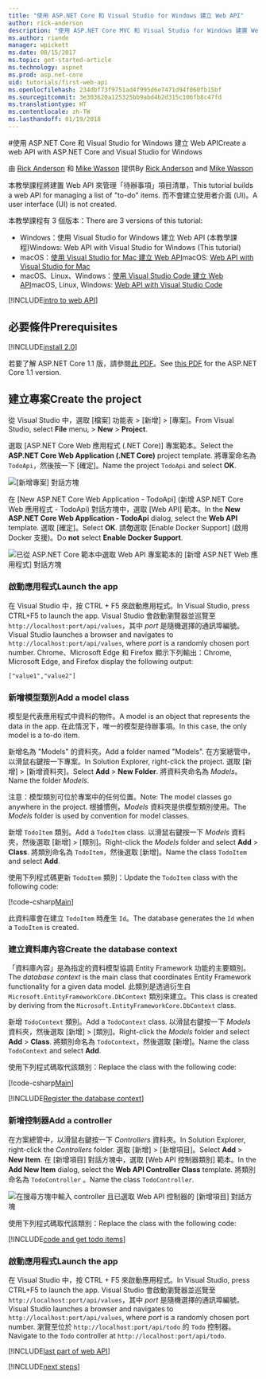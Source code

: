 ```yaml
---
title: "使用 ASP.NET Core 和 Visual Studio for Windows 建立 Web API"
author: rick-anderson
description: "使用 ASP.NET Core MVC 和 Visual Studio for Windows 建置 Web API"
ms.author: riande
manager: wpickett
ms.date: 08/15/2017
ms.topic: get-started-article
ms.technology: aspnet
ms.prod: asp.net-core
uid: tutorials/first-web-api
ms.openlocfilehash: 234dbf73f9751ad4f995d6e7471d94f060fb15bf
ms.sourcegitcommit: 3e303620a125325bb9abd4b2d315c106fb8c47fd
ms.translationtype: HT
ms.contentlocale: zh-TW
ms.lasthandoff: 01/19/2018
---
```

#<a name="create-a-web-api-with-aspnet-core-and-visual-studio-for-windows"></a><span data-ttu-id="0db2f-103">使用 ASP.NET Core 和 Visual Studio for Windows 建立 Web API</span><span class="sxs-lookup"><span data-stu-id="0db2f-103">Create a web API with ASP.NET Core and Visual Studio for Windows</span></span>

<span data-ttu-id="0db2f-104">由 [Rick Anderson](https://twitter.com/RickAndMSFT) 和 [Mike Wasson](https://github.com/mikewasson) 提供</span><span class="sxs-lookup"><span data-stu-id="0db2f-104">By [Rick Anderson](https://twitter.com/RickAndMSFT) and [Mike Wasson](https://github.com/mikewasson)</span></span>

<span data-ttu-id="0db2f-105">本教學課程將建置 Web API 來管理「待辦事項」項目清單，</span><span class="sxs-lookup"><span data-stu-id="0db2f-105">This tutorial builds a web API for managing a list of "to-do" items.</span></span> <span data-ttu-id="0db2f-106">而不會建立使用者介面 (UI)。</span><span class="sxs-lookup"><span data-stu-id="0db2f-106">A user interface (UI) is not created.</span></span>

<span data-ttu-id="0db2f-107">本教學課程有 3 個版本：</span><span class="sxs-lookup"><span data-stu-id="0db2f-107">There are 3 versions of this tutorial:</span></span>

* <span data-ttu-id="0db2f-108">Windows：使用 Visual Studio for Windows 建立 Web API (本教學課程)</span><span class="sxs-lookup"><span data-stu-id="0db2f-108">Windows: Web API with Visual Studio for Windows (This tutorial)</span></span>
* <span data-ttu-id="0db2f-109">macOS：[使用 Visual Studio for Mac 建立 Web API](xref:tutorials/first-web-api-mac)</span><span class="sxs-lookup"><span data-stu-id="0db2f-109">macOS: [Web API with Visual Studio for Mac](xref:tutorials/first-web-api-mac)</span></span>
* <span data-ttu-id="0db2f-110">macOS、Linux、Windows：[使用 Visual Studio Code 建立 Web API](xref:tutorials/web-api-vsc)</span><span class="sxs-lookup"><span data-stu-id="0db2f-110">macOS, Linux, Windows: [Web API with Visual Studio Code](xref:tutorials/web-api-vsc)</span></span>

<!-- WARNING: The code AND images in this doc are used by uid: tutorials/web-api-vsc, tutorials/first-web-api-mac and tutorials/first-web-api. If you change any code/images in this tutorial, update uid: tutorials/web-api-vsc -->

[!INCLUDE[intro to web API](../includes/webApi/intro.md)]

## <a name="prerequisites"></a><span data-ttu-id="0db2f-111">必要條件</span><span class="sxs-lookup"><span data-stu-id="0db2f-111">Prerequisites</span></span>

[!INCLUDE[install 2.0](../includes/install2.0.md)]

<span data-ttu-id="0db2f-112">若要了解 ASP.NET Core 1.1 版，請參閱[此 PDF](https://github.com/aspnet/Docs/blob/master/aspnetcore/tutorials/first-web-api/_static/_webAPI.pdf)。</span><span class="sxs-lookup"><span data-stu-id="0db2f-112">See [this PDF](https://github.com/aspnet/Docs/blob/master/aspnetcore/tutorials/first-web-api/_static/_webAPI.pdf) for the ASP.NET Core 1.1 version.</span></span>

## <a name="create-the-project"></a><span data-ttu-id="0db2f-113">建立專案</span><span class="sxs-lookup"><span data-stu-id="0db2f-113">Create the project</span></span>

<span data-ttu-id="0db2f-114">從 Visual Studio 中，選取 [檔案] 功能表 > [新增] > [專案]。</span><span class="sxs-lookup"><span data-stu-id="0db2f-114">From Visual Studio, select **File** menu, > **New** > **Project**.</span></span>

<span data-ttu-id="0db2f-115">選取 [ASP.NET Core Web 應用程式 (.NET Core)] 專案範本。</span><span class="sxs-lookup"><span data-stu-id="0db2f-115">Select the **ASP.NET Core Web Application (.NET Core)** project template.</span></span> <span data-ttu-id="0db2f-116">將專案命名為 `TodoApi`，然後按一下 [確定]。</span><span class="sxs-lookup"><span data-stu-id="0db2f-116">Name the project `TodoApi` and select **OK**.</span></span>

![[新增專案] 對話方塊](first-web-api/_static/new-project.png)

<span data-ttu-id="0db2f-118">在 [New ASP.NET Core Web Application - TodoApi] (新增 ASP.NET Core Web 應用程式 - TodoApi) 對話方塊中，選取 [Web API] 範本。</span><span class="sxs-lookup"><span data-stu-id="0db2f-118">In the **New ASP.NET Core Web Application - TodoApi** dialog, select the **Web API** template.</span></span> <span data-ttu-id="0db2f-119">選取 [確定]。</span><span class="sxs-lookup"><span data-stu-id="0db2f-119">Select **OK**.</span></span> <span data-ttu-id="0db2f-120">請**勿**選取 [Enable Docker Support] (啟用 Docker 支援)。</span><span class="sxs-lookup"><span data-stu-id="0db2f-120">Do **not** select **Enable Docker Support**.</span></span>

![已從 ASP.NET Core 範本中選取 Web API 專案範本的 [新增 ASP.NET Web 應用程式] 對話方塊](first-web-api/_static/web-api-project.png)

### <a name="launch-the-app"></a><span data-ttu-id="0db2f-122">啟動應用程式</span><span class="sxs-lookup"><span data-stu-id="0db2f-122">Launch the app</span></span>

<span data-ttu-id="0db2f-123">在 Visual Studio 中，按 CTRL + F5 來啟動應用程式。</span><span class="sxs-lookup"><span data-stu-id="0db2f-123">In Visual Studio, press CTRL+F5 to launch the app.</span></span> <span data-ttu-id="0db2f-124">Visual Studio 會啟動瀏覽器並巡覽至 `http://localhost:port/api/values`，其中 *port* 是隨機選擇的通訊埠編號。</span><span class="sxs-lookup"><span data-stu-id="0db2f-124">Visual Studio launches a browser and navigates to `http://localhost:port/api/values`, where *port* is a randomly chosen port number.</span></span> <span data-ttu-id="0db2f-125">Chrome、Microsoft Edge 和 Firefox 顯示下列輸出：</span><span class="sxs-lookup"><span data-stu-id="0db2f-125">Chrome, Microsoft Edge, and Firefox display the following output:</span></span>

```
["value1","value2"]
```

### <a name="add-a-model-class"></a><span data-ttu-id="0db2f-126">新增模型類別</span><span class="sxs-lookup"><span data-stu-id="0db2f-126">Add a model class</span></span>

<span data-ttu-id="0db2f-127">模型是代表應用程式中資料的物件。</span><span class="sxs-lookup"><span data-stu-id="0db2f-127">A model is an object that represents the data in the app.</span></span> <span data-ttu-id="0db2f-128">在此情況下，唯一的模型是待辦事項。</span><span class="sxs-lookup"><span data-stu-id="0db2f-128">In this case, the only model is a to-do item.</span></span>

<span data-ttu-id="0db2f-129">新增名為 "Models" 的資料夾。</span><span class="sxs-lookup"><span data-stu-id="0db2f-129">Add a folder named "Models".</span></span> <span data-ttu-id="0db2f-130">在方案總管中，以滑鼠右鍵按一下專案。</span><span class="sxs-lookup"><span data-stu-id="0db2f-130">In Solution Explorer, right-click the project.</span></span> <span data-ttu-id="0db2f-131">選取 [新增] > [新增資料夾]。</span><span class="sxs-lookup"><span data-stu-id="0db2f-131">Select **Add** > **New Folder**.</span></span> <span data-ttu-id="0db2f-132">將資料夾命名為 *Models*。</span><span class="sxs-lookup"><span data-stu-id="0db2f-132">Name the folder *Models*.</span></span>

<span data-ttu-id="0db2f-133">注意：模型類別可位於專案中的任何位置。</span><span class="sxs-lookup"><span data-stu-id="0db2f-133">Note: The model classes go anywhere in the project.</span></span> <span data-ttu-id="0db2f-134">根據慣例，*Models* 資料夾是供模型類別使用。</span><span class="sxs-lookup"><span data-stu-id="0db2f-134">The *Models* folder is used by convention for model classes.</span></span>

<span data-ttu-id="0db2f-135">新增 `TodoItem` 類別。</span><span class="sxs-lookup"><span data-stu-id="0db2f-135">Add a `TodoItem` class.</span></span> <span data-ttu-id="0db2f-136">以滑鼠右鍵按一下 *Models* 資料夾，然後選取 [新增] > [類別]。</span><span class="sxs-lookup"><span data-stu-id="0db2f-136">Right-click the *Models* folder and select **Add** > **Class**.</span></span> <span data-ttu-id="0db2f-137">將類別命名為 `TodoItem`，然後選取 [新增]。</span><span class="sxs-lookup"><span data-stu-id="0db2f-137">Name the class `TodoItem` and select **Add**.</span></span>

<span data-ttu-id="0db2f-138">使用下列程式碼更新 `TodoItem` 類別：</span><span class="sxs-lookup"><span data-stu-id="0db2f-138">Update the `TodoItem` class with the following code:</span></span>

[!code-csharp[Main](first-web-api/sample/TodoApi/Models/TodoItem.cs)]

<span data-ttu-id="0db2f-139">此資料庫會在建立 `TodoItem` 時產生 `Id`。</span><span class="sxs-lookup"><span data-stu-id="0db2f-139">The database generates the `Id` when a `TodoItem` is created.</span></span>

### <a name="create-the-database-context"></a><span data-ttu-id="0db2f-140">建立資料庫內容</span><span class="sxs-lookup"><span data-stu-id="0db2f-140">Create the database context</span></span>

<span data-ttu-id="0db2f-141">「資料庫內容」是為指定的資料模型協調 Entity Framework 功能的主要類別。</span><span class="sxs-lookup"><span data-stu-id="0db2f-141">The *database context* is the main class that coordinates Entity Framework functionality for a given data model.</span></span> <span data-ttu-id="0db2f-142">此類別是透過衍生自 `Microsoft.EntityFrameworkCore.DbContext` 類別來建立。</span><span class="sxs-lookup"><span data-stu-id="0db2f-142">This class is created by deriving from the `Microsoft.EntityFrameworkCore.DbContext` class.</span></span>

<span data-ttu-id="0db2f-143">新增 `TodoContext` 類別。</span><span class="sxs-lookup"><span data-stu-id="0db2f-143">Add a `TodoContext` class.</span></span> <span data-ttu-id="0db2f-144">以滑鼠右鍵按一下 *Models* 資料夾，然後選取 [新增] > [類別]。</span><span class="sxs-lookup"><span data-stu-id="0db2f-144">Right-click the *Models* folder and select **Add** > **Class**.</span></span> <span data-ttu-id="0db2f-145">將類別命名為 `TodoContext`，然後選取 [新增]。</span><span class="sxs-lookup"><span data-stu-id="0db2f-145">Name the class `TodoContext` and select **Add**.</span></span>

<span data-ttu-id="0db2f-146">使用下列程式碼取代該類別：</span><span class="sxs-lookup"><span data-stu-id="0db2f-146">Replace the class with the following code:</span></span>

[!code-csharp[Main](first-web-api/sample/TodoApi/Models/TodoContext.cs)]

[!INCLUDE[Register the database context](../includes/webApi/register_dbContext.md)]

### <a name="add-a-controller"></a><span data-ttu-id="0db2f-147">新增控制器</span><span class="sxs-lookup"><span data-stu-id="0db2f-147">Add a controller</span></span>

<span data-ttu-id="0db2f-148">在方案總管中，以滑鼠右鍵按一下 *Controllers* 資料夾。</span><span class="sxs-lookup"><span data-stu-id="0db2f-148">In Solution Explorer, right-click the *Controllers* folder.</span></span> <span data-ttu-id="0db2f-149">選取 [新增] > [新增項目]。</span><span class="sxs-lookup"><span data-stu-id="0db2f-149">Select **Add** > **New Item**.</span></span> <span data-ttu-id="0db2f-150">在 [新增項目] 對話方塊中，選取 [Web API 控制器類別] 範本。</span><span class="sxs-lookup"><span data-stu-id="0db2f-150">In the **Add New Item** dialog, select the **Web API Controller Class** template.</span></span> <span data-ttu-id="0db2f-151">將類別命名為 `TodoController` 。</span><span class="sxs-lookup"><span data-stu-id="0db2f-151">Name the class `TodoController`.</span></span>

![在搜尋方塊中輸入 controller 且已選取 Web API 控制器的 [新增項目] 對話方塊](first-web-api/_static/new_controller.png)

<span data-ttu-id="0db2f-153">使用下列程式碼取代該類別：</span><span class="sxs-lookup"><span data-stu-id="0db2f-153">Replace the class with the following code:</span></span>

[!INCLUDE[code and get todo items](../includes/webApi/getTodoItems.md)]

### <a name="launch-the-app"></a><span data-ttu-id="0db2f-154">啟動應用程式</span><span class="sxs-lookup"><span data-stu-id="0db2f-154">Launch the app</span></span>

<span data-ttu-id="0db2f-155">在 Visual Studio 中，按 CTRL + F5 來啟動應用程式。</span><span class="sxs-lookup"><span data-stu-id="0db2f-155">In Visual Studio, press CTRL+F5 to launch the app.</span></span> <span data-ttu-id="0db2f-156">Visual Studio 會啟動瀏覽器並巡覽至 `http://localhost:port/api/values`，其中 *port* 是隨機選擇的通訊埠編號。</span><span class="sxs-lookup"><span data-stu-id="0db2f-156">Visual Studio launches a browser and navigates to `http://localhost:port/api/values`, where *port* is a randomly chosen port number.</span></span> <span data-ttu-id="0db2f-157">瀏覽至位於 `http://localhost:port/api/todo` 的 `Todo` 控制器。</span><span class="sxs-lookup"><span data-stu-id="0db2f-157">Navigate to the `Todo` controller at `http://localhost:port/api/todo`.</span></span>

[!INCLUDE[last part of web API](../includes/webApi/end.md)]

[!INCLUDE[next steps](../includes/webApi/next.md)]

